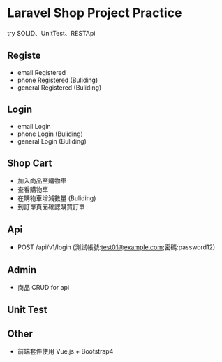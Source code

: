 # Laravel Shop Project Practice

try SOLID、UnitTest、RESTApi

## Registe

-   email Registered
-   phone Registered (Buliding)
-   general Registered (Buliding)

## Login

-   email Login
-   phone Login (Buliding)
-   general Login (Buliding)

## Shop Cart

-   加入商品至購物車
-   查看購物車
-   在購物車增減數量 (Buliding)
-   到訂單頁面確認購買訂單

## Api

-   POST /api/v1/login (測試帳號:test01@example.com;密碼:password12)

## Admin

-   商品 CRUD for api

## Unit Test

## Other

-   前端套件使用 Vue.js + Bootstrap4
